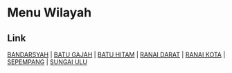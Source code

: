 # Menu Wilayah

## Link

[BANDARSYAH](https://github.com/gigit-pemilu/pemilu-2024-21-kepulauan-riau/tree/main/pileg-dpr/hitung-suara/sub/21-kepulauan-riau/sub/03-natuna/sub/07-bunguran-timur/sub/1017-bandarsyah)
 | 
[BATU GAJAH](https://github.com/gigit-pemilu/pemilu-2024-21-kepulauan-riau/tree/main/pileg-dpr/hitung-suara/sub/21-kepulauan-riau/sub/03-natuna/sub/07-bunguran-timur/sub/2014-batu-gajah)
 | 
[BATU HITAM](https://github.com/gigit-pemilu/pemilu-2024-21-kepulauan-riau/tree/main/pileg-dpr/hitung-suara/sub/21-kepulauan-riau/sub/03-natuna/sub/07-bunguran-timur/sub/1019-batu-hitam)
 | 
[RANAI DARAT](https://github.com/gigit-pemilu/pemilu-2024-21-kepulauan-riau/tree/main/pileg-dpr/hitung-suara/sub/21-kepulauan-riau/sub/03-natuna/sub/07-bunguran-timur/sub/1016-ranai-darat)
 | 
[RANAI KOTA](https://github.com/gigit-pemilu/pemilu-2024-21-kepulauan-riau/tree/main/pileg-dpr/hitung-suara/sub/21-kepulauan-riau/sub/03-natuna/sub/07-bunguran-timur/sub/1011-ranai-kota)
 | 
[SEPEMPANG](https://github.com/gigit-pemilu/pemilu-2024-21-kepulauan-riau/tree/main/pileg-dpr/hitung-suara/sub/21-kepulauan-riau/sub/03-natuna/sub/07-bunguran-timur/sub/2004-sepempang)
 | 
[SUNGAI ULU](https://github.com/gigit-pemilu/pemilu-2024-21-kepulauan-riau/tree/main/pileg-dpr/hitung-suara/sub/21-kepulauan-riau/sub/03-natuna/sub/07-bunguran-timur/sub/2002-sungai-ulu)

